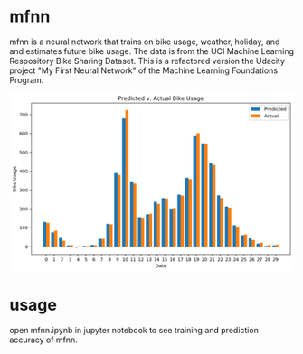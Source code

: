 # mfnn

mfnn is a neural network that trains on bike usage, weather, holiday, and  and estimates future bike usage. The data is from the UCI Machine Learning Respository Bike Sharing Dataset. This is a refactored version the Udacity project "My First Neural Network" of the Machine Learning Foundations Program.

![Alt text](predvsact30days.png?raw=true "Title")


# usage

open mfnn.ipynb in jupyter notebook to see training and prediction accuracy of mfnn.